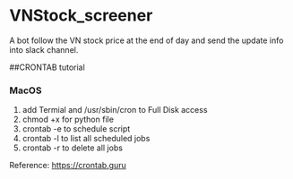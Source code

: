 # VNStock_screener
A bot follow the VN stock price at the end of day and send the update info into slack channel.

##CRONTAB tutorial
### MacOS
1. add Termial and /usr/sbin/cron to Full Disk access
2. chmod +x for python file
3. crontab -e to schedule script
4. crontab -l to list all scheduled jobs
5. crontab -r to delete all jobs

Reference: https://crontab.guru
